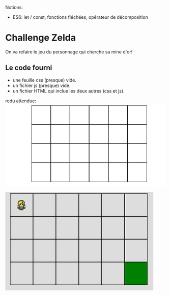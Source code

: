 Notions:  
 * ES6: let / const, fonctions fléchées, opérateur de décomposition  

# Challenge Zelda

On va refaire le jeu du personnage qui cherche sa mine d'or!
## Le code fourni
- une feuille css (presque) vide.
- un fichier js (presque) vide.
- un fichier HTML qui inclue les deux autres (css et js).

redu attendue:  
![image du rendu attendue pour le challenge Zelda][rendu challenge Zelda]  


![image du rendu attendue challenge Zelda terminée][rendu challenge Zelda terminée]



[rendu challenge Zelda]: rendu/grid.png  


[rendu challenge Zelda terminée]: rendu/grid_zelda.png  